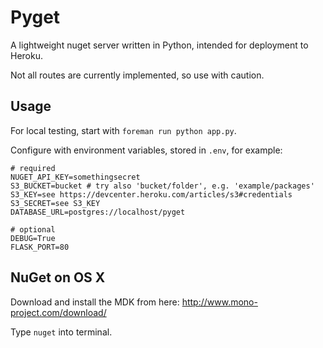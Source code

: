 # Pyget

A lightweight nuget server written in Python, intended for deployment to Heroku.

Not all routes are currently implemented, so use with caution.

## Usage

For local testing, start with `foreman run python app.py`.

Configure with environment variables, stored in `.env`, for example:

```
# required
NUGET_API_KEY=somethingsecret
S3_BUCKET=bucket # try also 'bucket/folder', e.g. 'example/packages'
S3_KEY=see https://devcenter.heroku.com/articles/s3#credentials
S3_SECRET=see S3_KEY
DATABASE_URL=postgres://localhost/pyget

# optional
DEBUG=True
FLASK_PORT=80
```

## NuGet on OS X

Download and install the MDK from here: http://www.mono-project.com/download/

Type `nuget` into terminal.
